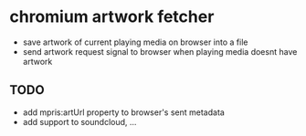# chromium artwork fetcher
- save artwork of current playing media on browser into a file
- send artwork request signal to browser when playing media doesnt have artwork

## TODO
- add mpris:artUrl property to browser's sent metadata
- add support to soundcloud, ...
